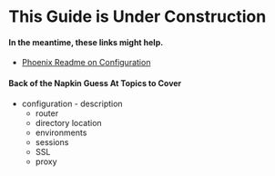 # This Guide is Under Construction

#### In the meantime, these links might help.

- [Phoenix Readme on Configuration](https://github.com/phoenixframework/phoenix#configuration)

#### Back of the Napkin Guess At Topics to Cover

- configuration - description
  - router
  - directory location
  - environments
  - sessions
  - SSL
  - proxy
